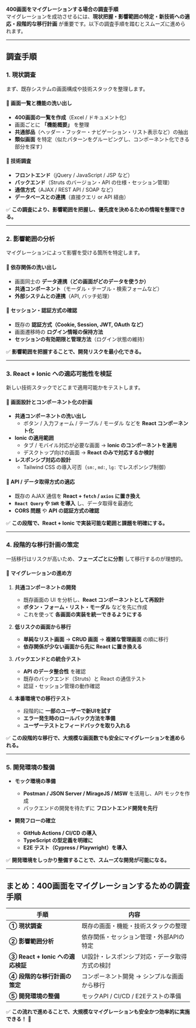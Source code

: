 **400画面をマイグレーションする場合の調査手順**  
マイグレーションを成功させるには、**現状把握・影響範囲の特定・新技術への適応・段階的な移行計画** が重要です。以下の調査手順を踏むとスムーズに進められます。

---

## **調査手順**
### **1. 現状調査**
まず、既存システムの画面構成や技術スタックを整理します。

#### **🔹 画面一覧と機能の洗い出し**
- **400画面の一覧を作成**（Excel / ドキュメント化）
- 画面ごとに **「機能概要」** を整理
- **共通部品**（ヘッダー・フッター・ナビゲーション・リスト表示など）の抽出
- **類似画面** を特定（似たパターンをグルーピングし、コンポーネント化できる部分を探す）

#### **🔹 技術調査**
- **フロントエンド**（jQuery / JavaScript / JSP など）
- **バックエンド**（Struts のバージョン・API の仕様・セッション管理）
- **通信方式**（AJAX / REST API / SOAP など）
- **データベースとの連携**（直接クエリ or API 経由）

✅ **この調査により、影響範囲を把握し、優先度を決めるための情報を整理できる。**

---

### **2. 影響範囲の分析**
マイグレーションによって影響を受ける箇所を特定します。

#### **🔹 依存関係の洗い出し**
- 画面同士の **データ連携（どの画面がどのデータを使うか）**
- **共通コンポーネント**（モーダル・テーブル・検索フォームなど）
- **外部システムとの連携**（API, バッチ処理）

#### **🔹 セッション・認証方式の確認**
- 既存の **認証方式（Cookie, Session, JWT, OAuth など）**
- 画面遷移時の **ログイン情報の保持方法**
- **セッションの有効期限と管理方法**（ログイン状態の維持）

✅ **影響範囲を把握することで、開発リスクを最小化できる。**

---

### **3. React + Ionic への適応可能性を検証**
新しい技術スタックでどこまで適用可能かをテストします。

#### **🔹 画面設計とコンポーネント化の計画**
- **共通コンポーネントの洗い出し**
  - ボタン / 入力フォーム / テーブル / モーダル などを **React コンポーネント化**
- **Ionic の適用範囲**
  - タブ / モバイル対応が必要な画面 → **Ionic のコンポーネントを適用**
  - デスクトップ向けの画面 → **React のみで対応するか検討**
- **レスポンシブ対応の設計**
  - Tailwind CSS の導入可否（`sm:`, `md:`, `lg:` でレスポンシブ制御）

#### **🔹 API / データ取得方式の適応**
- 既存の AJAX 通信を **React + `fetch` / `axios` に置き換え**
- **`React Query` や `SWR` を導入** し、データ取得を最適化
- **CORS 問題** や **API の認証方式の確認**

✅ **この段階で、React + Ionic で実装可能な範囲と課題を明確にする。**

---

### **4. 段階的な移行計画の策定**
一括移行はリスクが高いため、**フェーズごとに分割** して移行するのが理想的。

#### **🔹 マイグレーションの進め方**
1. **共通コンポーネントの開発**
   - 既存画面の UI を分析し、**React コンポーネントとして再設計**
   - **ボタン・フォーム・リスト・モーダル** などを先に作成
   - これを使って **各画面の実装を統一できるようにする**

2. **低リスクの画面から移行**
   - **単純なリスト画面** → **CRUD 画面** → **複雑な管理画面** の順に移行
   - **依存関係が少ない画面から先に React に置き換える**

3. **バックエンドとの統合テスト**
   - **API のデータ整合性** を確認
   - 既存のバックエンド（Struts）と React の通信テスト
   - 認証・セッション管理の動作確認

4. **本番環境での移行テスト**
   - 段階的に **一部のユーザーで新UIを試す**
   - **エラー発生時のロールバック方法を準備**
   - **ユーザーテストとフィードバックを取り入れる**

✅ **この段階的な移行で、大規模な画面数でも安全にマイグレーションを進められる。**

---

### **5. 開発環境の整備**
- **モック環境の準備**
  - **Postman / JSON Server / MirageJS / MSW** を活用し、API モックを作成
  - バックエンドの開発を待たずに **フロントエンド開発を先行**
  
- **開発フローの確立**
  - **GitHub Actions / CI/CD の導入**
  - **TypeScript の型定義を明確に**
  - **E2E テスト（Cypress / Playwright）を導入**

✅ **開発環境をしっかり整備することで、スムーズな開発が可能になる。**

---

## **まとめ：400画面をマイグレーションするための調査手順**
| **手順** | **内容** |
|----------|---------|
| **① 現状調査** | 既存の画面・機能・技術スタックの整理 |
| **② 影響範囲分析** | 依存関係・セッション管理・外部APIの特定 |
| **③ React + Ionic への適応検証** | UI設計・レスポンシブ対応・データ取得方式の検討 |
| **④ 段階的な移行計画の策定** | コンポーネント開発 → シンプルな画面から移行 |
| **⑤ 開発環境の整備** | モックAPI / CI/CD / E2Eテストの準備 |

✅ **この流れで進めることで、大規模なマイグレーションも安全かつ効率的に実施できる！** 🚀